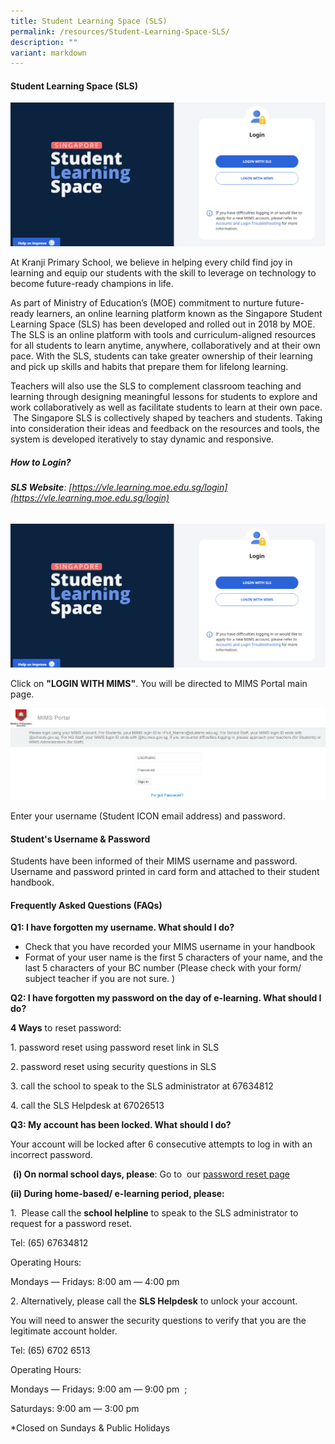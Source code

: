 ```yaml
---
title: Student Learning Space (SLS)
permalink: /resources/Student-Learning-Space-SLS/
description: ""
variant: markdown
---
```

#### **Student Learning Space (SLS)**
![](/images/SLS_main_page_login.png)

At Kranji Primary School, we believe in helping every child find joy in learning and equip our students with the skill to leverage on technology to become future-ready champions in life.

As part of Ministry of Education’s (MOE) commitment to nurture future-ready learners, an online learning platform known as the Singapore Student Learning Space (SLS) has been developed and rolled out in 2018 by MOE. The SLS is an online platform with tools and curriculum-aligned resources for all students to&nbsp;learn anytime, anywhere, collaboratively and at their own pace. With the SLS, students can take&nbsp;greater ownership of their learning and pick up skills and habits that prepare them for lifelong learning.&nbsp; &nbsp; &nbsp; &nbsp;

Teachers will also use the SLS to complement classroom teaching and learning through designing meaningful lessons for students to explore and work collaboratively as well as facilitate students to learn at their own pace.&nbsp; &nbsp;The Singapore SLS is collectively shaped by teachers and students. Taking into consideration their ideas and feedback on the resources and tools, the system is developed iteratively to stay dynamic and responsive.  

##### **How to Login?**

###### **SLS Website**: [https://vle.learning.moe.edu.sg/login](https://vle.learning.moe.edu.sg/login)
![](/images/SLS_main_page_login.png)

Click on **"LOGIN WITH MIMS"**. You will be directed to MIMS Portal main page.

![](/images/MIMS_Login_page.png)

Enter your username (Student ICON email address) and password.

#### **Student's Username &amp; Password**&nbsp;


Students have been informed of their MIMS username and password. Username and password printed in card form and attached to their student handbook.
  

#### **Frequently Asked Questions (FAQs)**


**Q1: I have forgotten my username. What should I do?**&nbsp;  

*   Check that you have recorded your MIMS username in your handbook
*   Format of your user name is the first 5 characters of your name, and the last 5 characters of your BC number (Please check with your form/ subject teacher if you are not sure. )

  

**Q2:&nbsp;I have forgotten my password on the day of e-learning. What should I do?**

**4 Ways**&nbsp;to reset password:

1\. password reset using password reset link in SLS

2\. password reset using security questions in SLS

3.&nbsp;call the school to speak to the SLS administrator at 67634812

4\. call the SLS Helpdesk at 67026513&nbsp;

  

**Q3: My account has been locked. What should I do?**&nbsp;

Your account will be locked after 6 consecutive attempts to log in with an incorrect password.&nbsp;

&nbsp;**(i) On normal school days, please**: Go to&nbsp; our <a href="http://go.gov.sg/passwordresetform" target="\_blank">password reset page</a>&nbsp;

**(ii) During home-based/ e-learning period, please:**

1.&nbsp;&nbsp;Please call the&nbsp;**school helpline**&nbsp;to speak to the SLS administrator to request for a password reset.

Tel: (65)&nbsp;67634812

Operating Hours:&nbsp;

Mondays ― Fridays: 8:00 am ― 4:00 pm  

2\. Alternatively, please call the&nbsp;**SLS Helpdesk**&nbsp;to unlock your account.&nbsp;

You will need to answer the&nbsp;security questions&nbsp;to verify that you are&nbsp;the legitimate account holder.&nbsp;

Tel: (65) 6702 6513&nbsp;

Operating Hours:

Mondays ― Fridays: 9:00 am ― 9:00 pm&nbsp; ;

Saturdays: 9:00 am ― 3:00 pm&nbsp;

\*Closed on Sundays &amp; Public Holidays
